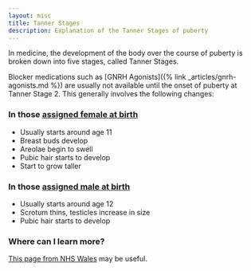 ```yaml
---
layout: misc
title: Tanner Stages
description: Explanation of the Tanner Stages of puberty
---
```


In medicine, the development of the body over the course of puberty is broken down into five stages, called Tanner Stages.

Blocker medications such as [GNRH Agonists]({% link _articles/gnrh-agonists.md %}) are usually not available until the onset of puberty at Tanner Stage 2. This generally involves the following changes:

<div class="tanner">
<div class="tannercol">
<h3 id="in-those-assigned-female-at-birth">In those <a href="{% link _words/afab.md %}">assigned female at birth</a></h3>
<ul>
<li>Usually starts around age 11</li>
<li>Breast buds develop</li>
<li>Areolae begin to swell</li>
<li>Pubic hair starts to develop</li>
<li>Start to grow taller</li>
</ul>
</div>
<div class="tannercol">
<h3 id="in-those-assigned-male-at-birth">In those <a href="{% link _words/amab.md %}">assigned male at birth</a></h3>
<ul>
<li>Usually starts around age 12</li>
<li>Scrotum thins, testicles increase in size</li>
<li>Pubic hair starts to develop</li>
</ul>
</div>
</div>

<h3 id="where-can-i-learn-more">Where can I learn more?</h3>

[This page from NHS Wales](https://111.wales.nhs.uk/puberty/) may be useful.
